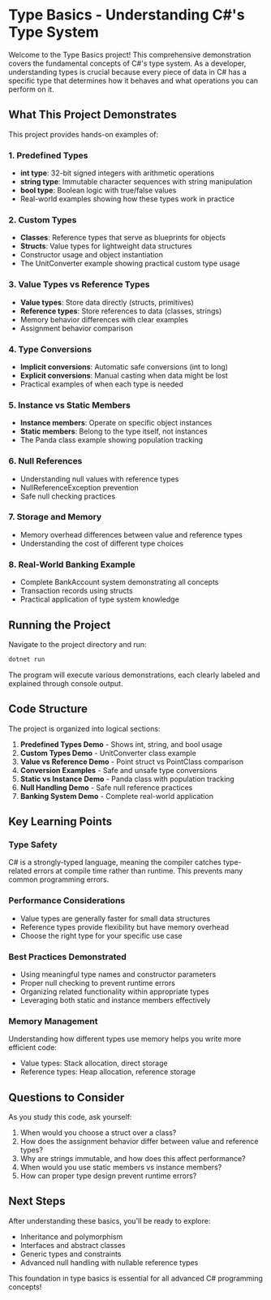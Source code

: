 # Type Basics - Understanding C#'s Type System

Welcome to the Type Basics project! This comprehensive demonstration covers the fundamental concepts of C#'s type system. As a developer, understanding types is crucial because every piece of data in C# has a specific type that determines how it behaves and what operations you can perform on it.

## What This Project Demonstrates

This project provides hands-on examples of:

### 1. Predefined Types
- **int type**: 32-bit signed integers with arithmetic operations
- **string type**: Immutable character sequences with string manipulation
- **bool type**: Boolean logic with true/false values
- Real-world examples showing how these types work in practice

### 2. Custom Types
- **Classes**: Reference types that serve as blueprints for objects
- **Structs**: Value types for lightweight data structures
- Constructor usage and object instantiation
- The UnitConverter example showing practical custom type usage

### 3. Value Types vs Reference Types
- **Value types**: Store data directly (structs, primitives)
- **Reference types**: Store references to data (classes, strings)
- Memory behavior differences with clear examples
- Assignment behavior comparison

### 4. Type Conversions
- **Implicit conversions**: Automatic safe conversions (int to long)
- **Explicit conversions**: Manual casting when data might be lost
- Practical examples of when each type is needed

### 5. Instance vs Static Members
- **Instance members**: Operate on specific object instances
- **Static members**: Belong to the type itself, not instances
- The Panda class example showing population tracking

### 6. Null References
- Understanding null values with reference types
- NullReferenceException prevention
- Safe null checking practices

### 7. Storage and Memory
- Memory overhead differences between value and reference types
- Understanding the cost of different type choices

### 8. Real-World Banking Example
- Complete BankAccount system demonstrating all concepts
- Transaction records using structs
- Practical application of type system knowledge

## Running the Project

Navigate to the project directory and run:

```powershell
dotnet run
```

The program will execute various demonstrations, each clearly labeled and explained through console output.

## Code Structure

The project is organized into logical sections:

1. **Predefined Types Demo** - Shows int, string, and bool usage
2. **Custom Types Demo** - UnitConverter class example
3. **Value vs Reference Demo** - Point struct vs PointClass comparison
4. **Conversion Examples** - Safe and unsafe type conversions
5. **Static vs Instance Demo** - Panda class with population tracking
6. **Null Handling Demo** - Safe null reference practices
7. **Banking System Demo** - Complete real-world application

## Key Learning Points

### Type Safety
C# is a strongly-typed language, meaning the compiler catches type-related errors at compile time rather than runtime. This prevents many common programming errors.

### Performance Considerations
- Value types are generally faster for small data structures
- Reference types provide flexibility but have memory overhead
- Choose the right type for your specific use case

### Best Practices Demonstrated
- Using meaningful type names and constructor parameters
- Proper null checking to prevent runtime errors
- Organizing related functionality within appropriate types
- Leveraging both static and instance members effectively

### Memory Management
Understanding how different types use memory helps you write more efficient code:
- Value types: Stack allocation, direct storage
- Reference types: Heap allocation, reference storage

## Questions to Consider

As you study this code, ask yourself:
1. When would you choose a struct over a class?
2. How does the assignment behavior differ between value and reference types?
3. Why are strings immutable, and how does this affect performance?
4. When would you use static members vs instance members?
5. How can proper type design prevent runtime errors?

## Next Steps

After understanding these basics, you'll be ready to explore:
- Inheritance and polymorphism
- Interfaces and abstract classes
- Generic types and constraints
- Advanced null handling with nullable reference types

This foundation in type basics is essential for all advanced C# programming concepts!

